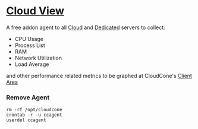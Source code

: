 # [Cloud View](https://cloudcone.com/cloud-view/)
A free addon agent to all [Cloud](https://cloudcone.com/cloud-servers/) and [Dedicated](https://cloudcone.com/dedicated-servers/) servers to collect:

* CPU Usage
* Process List
* RAM
* Network Utilization
* Load Average 

and other performance related metrics to be graphed at CloudCone's [Client Area](https://app.cloudcone.com)

### Remove Agent
``````
rm -rf /opt/cloudcone
crontab -r -u ccagent
userdel ccagent
``````
